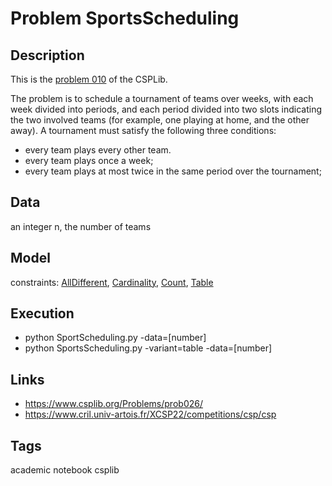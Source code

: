 # Problem SportsScheduling
## Description
This is the [problem 010](https://www.csplib.org/Problems/prob010/) of the CSPLib.

The problem is to schedule a tournament of teams over weeks, with each week divided into  periods, and each period divided
into two slots indicating the two involved teams (for example, one playing at home, and the other away). A tournament must satisfy the following three conditions:

 - every team plays every other team.
 - every team plays once a week;
 - every team plays at most twice in the same period over the tournament;

## Data
  an integer n, the number of teams

## Model
  constraints: [AllDifferent](http://pycsp.org/documentation/constraints/AllDifferent), [Cardinality](http://pycsp.org/documentation/constraints/Cardinality), [Count](http://pycsp.org/documentation/constraints/Count), [Table](http://pycsp.org/documentation/constraints/Table)

## Execution
  - python SportScheduling.py -data=[number]
  - python SportsScheduling.py -variant=table -data=[number]

## Links
  - https://www.csplib.org/Problems/prob026/
  - https://www.cril.univ-artois.fr/XCSP22/competitions/csp/csp


## Tags
 academic notebook csplib
